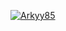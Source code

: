[![Arkyy85](https://circleci.com/gh/Arkyy85/DicodingEvents.svg?style=svg)](https://circleci.com/gh/Arkyy85/DicodingEvents)
